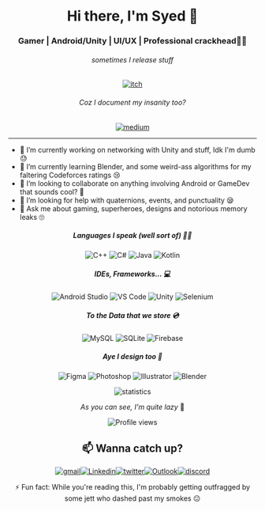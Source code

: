 <div align="center"> 

# Hi there, I'm Syed 👋
### Gamer | Android/Unity | UI/UX | Professional crackhead🤦‍♂️

###### sometimes I release stuff
[![itch](	https://img.shields.io/badge/Itch.io-FA5C5C?style=for-the-badge&logo=itchdotio&logoColor=white)](https://roetron.itch.io/) 
###### Coz I document my insanity too? 
[![medium](https://img.shields.io/badge/Medium-12100E?style=for-the-badge&logo=medium&logoColor=white)](https://yosyedalihaider.medium.com/)
</div>

___
- 🔭 I’m currently working on networking with Unity and stuff, Idk I'm dumb 😓
- 🌱 I’m currently learning Blender, and some weird-ass algorithms for my faltering Codeforces ratings 😢
- 👯 I’m looking to collaborate on anything involving Android or GameDev that sounds cool? 🤨
- 🤔 I’m looking for help with quaternions, events, and punctuality 😪
- 💬 Ask me about gaming, superheroes, designs and notorious memory leaks 🙄

<div align="center"> 

##### Languages I speak (well sort of) 👨‍💻
![C++](https://img.shields.io/badge/C%2B%2B-00599C?style=for-the-badge&logo=c%2B%2B&logoColor=white) ![C#](https://img.shields.io/badge/C%23-239120?style=for-the-badge&logo=c-sharp&logoColor=white) ![Java](https://img.shields.io/badge/Java-ED8B00?style=for-the-badge&logo=java&logoColor=white) ![Kotlin](https://img.shields.io/badge/Kotlin-0095D5?&style=for-the-badge&logo=kotlin&logoColor=white)


##### IDEs, Frameworks... 💻
![Android Studio](https://img.shields.io/badge/Android_Studio-3DDC84?style=for-the-badge&logo=android-studio&logoColor=white)
![VS Code](https://img.shields.io/badge/Visual_Studio_Code-0078D4?style=for-the-badge&logo=visual%20studio%20code&logoColor=white)
![Unity](https://img.shields.io/badge/Unity-100000?style=for-the-badge&logo=unity&logoColor=white)
![Selenium](https://img.shields.io/badge/Selenium-43B02A?style=for-the-badge&logo=Selenium&logoColor=white)  

##### To the Data that we store 💿
![MySQL](https://img.shields.io/badge/MySQL-00000F?style=for-the-badge&logo=mysql&logoColor=white)
![SQLite](https://img.shields.io/badge/SQLite-07405E?style=for-the-badge&logo=sqlite&logoColor=white)
![Firebase](https://img.shields.io/badge/firebase-ffca28?style=for-the-badge&logo=firebase&logoColor=white)

##### Aye I design too 🎨
![Figma](https://img.shields.io/badge/Figma-F24E1E?style=for-the-badge&logo=figma&logoColor=white)
![Photoshop](https://img.shields.io/badge/Adobe%20Photoshop-31A8FF?style=for-the-badge&logo=Adobe%20Photoshop&logoColor=black)
![Illustrator](https://img.shields.io/badge/Adobe%20Illustrator-FF9A00?style=for-the-badge&logo=adobe%20illustrator&logoColor=white)
 ![Blender](https://img.shields.io/badge/blender-%23F5792A.svg?style=for-the-badge&logo=blender&logoColor=white)

![statistics](https://github-readme-streak-stats.herokuapp.com/?user=roeticvampire)

*As you can see, I'm quite lazy* 🤔

![Profile views](https://komarev.com/ghpvc/?username=roeticvampire&color=blue)


## 📫 Wanna catch up? 
  [![gmail](https://img.shields.io/badge/Gmail-D14836?style=for-the-badge&logo=gmail&logoColor=white)](mailto:yosyedalihaider@gmail.com)[![Linkedin](https://img.shields.io/badge/LinkedIn-0077B5?style=for-the-badge&logo=linkedin&logoColor=white)](https://www.linkedin.com/in/syed-ahaider/)[![twitter](https://img.shields.io/badge/Twitter-1DA1F2?style=for-the-badge&logo=twitter&logoColor=white)](https://twitter.com/__roet)[![Outlook](https://img.shields.io/badge/Microsoft_Outlook-0078D4?style=for-the-badge&logo=microsoft-outlook&logoColor=white)](mailto:syedahaider@outlook.com)[![discord](https://img.shields.io/badge/Discord-7289DA?style=for-the-badge&logo=discord&logoColor=white)](http://discordapp.com/users/524263161239568385/)
  

⚡ Fun fact: While you're reading this, I'm probably getting outfragged by some jett who dashed past my smokes 😐 
  
</div>

<!--
**roeticvampire/roeticvampire** is a ✨ _special_ ✨ repository because its `README.md` (this file) appears on your GitHub profile.

Here are some ideas to get you started:

- 🔭 I’m currently working on ...
- 🌱 I’m currently learning ...
- 👯 I’m looking to collaborate on ...
- 🤔 I’m looking for help with ...
- 💬 Ask me about ...
- 📫 How to reach me: ...
- 😄 Pronouns: ...
- ⚡ Fun fact: ...

![image](https://avatars.githubusercontent.com/u/56455410?s=400&u=05de10634bf1a5ed36bd5a87c25f0f361ceedf38&v=4)

---

This one's for the linguistic stats
<img src="https://github-readme-stats.vercel.app/api/top-langs/?username=roeticvampire&count_private=true&theme=tokyonight&show_icons=true&layout=compact">

-->


<!-- #### *Sometimes I try to compete... It ain't going too well though*
[![Codechef](	https://img.shields.io/badge/Codechef-%23B92B27.svg?&style=for-the-badge&logo=Codechef&logoColor=white)](https://www.codechef.com/users/roeticvampire)
[![Codeforces](https://img.shields.io/badge/Codeforces-445f9d?style=for-the-badge&logo=Codeforces&logoColor=white)](https://codeforces.com/profile/yosyed/) -->